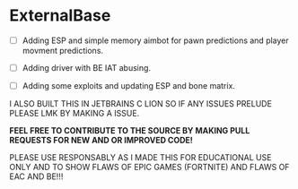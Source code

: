 # ExternalBase

- [ ] Adding ESP and simple memory aimbot for pawn predictions and player movment predictions.

- [ ] Adding driver with BE IAT abusing.

- [ ] Adding some exploits and updating ESP and bone matrix.

I ALSO BUILT THIS IN JETBRAINS C LION SO IF ANY ISSUES PRELUDE PLEASE LMK BY MAKING A ISSUE.

**FEEL FREE TO CONTRIBUTE TO THE SOURCE BY MAKING PULL REQUESTS FOR NEW AND OR IMPROVED CODE!**

PLEASE USE RESPONSABLY AS I MADE THIS FOR EDUCATIONAL USE ONLY AND TO SHOW FLAWS OF EPIC GAMES (FORTNITE) AND FLAWS OF EAC AND BE!!!
